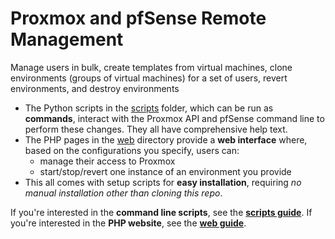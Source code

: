 # Proxmox and pfSense Remote Management
Manage users in bulk, create templates from virtual machines, clone environments (groups of virtual machines) for a set of users, revert environments, and destroy environments
- The Python scripts in the [scripts](scripts/) folder, which can be run as **commands**, interact with the Proxmox API and pfSense command line to perform these changes. They all have comprehensive help text.
- The PHP pages in the [web](web/) directory provide a **web interface** where, based on the configurations you specify, users can:
  - manage their access to Proxmox
  - start/stop/revert one instance of an environment you provide
- This all comes with setup scripts for **easy installation**, requiring *no manual installation other than cloning this repo*.

If you're interested in the **command line scripts**, see the **[scripts guide](Scripts.md)**.
If you're interested in the **PHP website**, see the **[web guide](Web.md)**.
